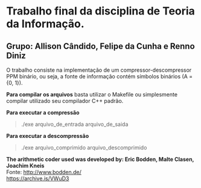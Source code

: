 Trabalho final da disciplina de Teoria da Informação.
=================================================================

Grupo: Allison Cândido, Felipe da Cunha e Renno Diniz
-----------------------------------------------------

O trabalho consiste na implementação de um compressor-descompressor PPM binário, ou seja, a fonte de informação contém símbolos binários (A = {0, 1}).

**Para compilar os arquivos** basta utilizar o Makefile ou simplesmente compilar utilizado seu compilador C++ padrão.

**Para executar a compressão**

> ./exe arquivo_de_entrada arquivo_de_saida

**Para executar a descompressão**

> ./exe arquivo_comprimido arquivo_descomprimido

**The arithmetic coder used was developed by: Eric Bodden, Malte Clasen, Joachim Kneis**  
Fonte: http://www.bodden.de/  
       https://archive.is/VWuD3
